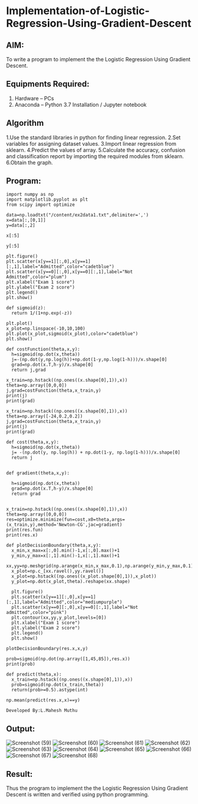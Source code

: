 # Implementation-of-Logistic-Regression-Using-Gradient-Descent

## AIM:
To write a program to implement the the Logistic Regression Using Gradient Descent.

## Equipments Required:
1. Hardware – PCs
2. Anaconda – Python 3.7 Installation / Jupyter notebook

## Algorithm
1.Use the standard libraries in python for finding linear regression.
2.Set variables for assigning dataset values.
3.Import linear regression from sklearn.
4.Predict the values of array.
5.Calculate the accuracy, confusion and classification report by importing the required modules from sklearn.
6.Obtain the graph. 

## Program:
```
import numpy as np
import matplotlib.pyplot as plt
from scipy import optimize

data=np.loadtxt("/content/ex2data1.txt",delimiter=',')
x=data[:,[0,1]]
y=data[:,2]

x[:5]

y[:5]

plt.figure()
plt.scatter(x[y==1][:,0],x[y==1][:,1],label="Admitted",color="cadetblue")
plt.scatter(x[y==0][:,0],x[y==0][:,1],label="Not Admitted",color="plum")
plt.xlabel("Exam 1 score")
plt.ylabel("Exam 2 score")
plt.legend()
plt.show()

def sigmoid(z):
  return 1/(1+np.exp(-z))

plt.plot()
x_plot=np.linspace(-10,10,100)
plt.plot(x_plot,sigmoid(x_plot),color="cadetblue")
plt.show()

def costFunction(theta,x,y):
  h=sigmoid(np.dot(x,theta))
  j=-(np.dot(y,np.log(h))+np.dot(1-y,np.log(1-h)))/x.shape[0]
  grad=np.dot(x.T,h-y)/x.shape[0]
  return j,grad

x_train=np.hstack((np.ones((x.shape[0],1)),x))
theta=np.array([0,0,0])
j,grad=costFunction(theta,x_train,y)
print(j)
print(grad)

x_train=np.hstack((np.ones((x.shape[0],1)),x))
theta=np.array([-24,0.2,0.2])
j,grad=costFunction(theta,x_train,y)
print(j)
print(grad)

def cost(theta,x,y):
  h=sigmoid(np.dot(x,theta))
  j= -(np.dot(y, np.log(h)) + np.dot(1-y, np.log(1-h)))/x.shape[0]
  return j


def gradient(theta,x,y):

  h=sigmoid(np.dot(x,theta))
  grad=np.dot(x.T,h-y)/x.shape[0]
  return grad


x_train=np.hstack((np.ones((x.shape[0],1)),x))
theta=np.array([0,0,0])
res=optimize.minimize(fun=cost,x0=theta,args=(x_train,y),method='Newton-CG',jac=gradient)
print(res.fun)
print(res.x)

def plotDecisionBoundary(theta,x,y):
  x_min,x_max=x[:,0].min()-1,x[:,0].max()+1
  y_min,y_max=x[:,1].min()-1,x[:,1].max()+1
  xx,yy=np.meshgrid(np.arange(x_min,x_max,0.1),np.arange(y_min,y_max,0.1))
  x_plot=np.c_[xx.ravel(),yy.ravel()]
  x_plot=np.hstack((np.ones((x_plot.shape[0],1)),x_plot))
  y_plot=np.dot(x_plot,theta).reshape(xx.shape)

  plt.figure()
  plt.scatter(x[y==1][:,0],x[y==1][:,1],label="Admitted",color="mediumpurple")
  plt.scatter(x[y==0][:,0],x[y==0][:,1],label="Not admitted",color="pink")
  plt.contour(xx,yy,y_plot,levels=[0])
  plt.xlabel("Exam 1 score")
  plt.ylabel("Exam 2 score")
  plt.legend()
  plt.show()

plotDecisionBoundary(res.x,x,y)

prob=sigmoid(np.dot(np.array([1,45,85]),res.x))
print(prob)

def predict(theta,x):
  x_train=np.hstack((np.ones((x.shape[0],1)),x))
  prob=sigmoid(np.dot(x_train,theta))
  return(prob>=0.5).astype(int)

np.mean(predict(res.x,x)==y)

Developed By:L.Mahesh Muthu

```

## Output:
![Screenshot (59)](https://github.com/MaheshMuthuL/-Implementation-of-Logistic-Regression-Using-Gradient-Descent/assets/135570619/914d94f2-effb-4172-bf91-d3881be0129c)
![Screenshot (60)](https://github.com/MaheshMuthuL/-Implementation-of-Logistic-Regression-Using-Gradient-Descent/assets/135570619/4c3a74a6-05e4-4c29-82bf-b3f5fd515c01)
![Screenshot (61)](https://github.com/MaheshMuthuL/-Implementation-of-Logistic-Regression-Using-Gradient-Descent/assets/135570619/0d784217-b371-43c9-8359-05956190c002)
![Screenshot (62)](https://github.com/MaheshMuthuL/-Implementation-of-Logistic-Regression-Using-Gradient-Descent/assets/135570619/dcf2473b-962f-44fb-bf1c-4541230186de)
![Screenshot (63)](https://github.com/MaheshMuthuL/-Implementation-of-Logistic-Regression-Using-Gradient-Descent/assets/135570619/a72cadd7-50ca-4355-8dcd-85d74038fa49)
![Screenshot (64)](https://github.com/MaheshMuthuL/-Implementation-of-Logistic-Regression-Using-Gradient-Descent/assets/135570619/86158786-18da-4d81-8b8e-12f859b7a116)
![Screenshot (65)](https://github.com/MaheshMuthuL/-Implementation-of-Logistic-Regression-Using-Gradient-Descent/assets/135570619/00f12e94-2fd7-49e2-bfb7-d121521f4c3e)
![Screenshot (66)](https://github.com/MaheshMuthuL/-Implementation-of-Logistic-Regression-Using-Gradient-Descent/assets/135570619/c5b2fe28-701b-44fc-a953-f1fa5e6723c5)
![Screenshot (67)](https://github.com/MaheshMuthuL/-Implementation-of-Logistic-Regression-Using-Gradient-Descent/assets/135570619/dd605d25-c387-4606-990f-88968dba59b7)
![Screenshot (68)](https://github.com/MaheshMuthuL/-Implementation-of-Logistic-Regression-Using-Gradient-Descent/assets/135570619/c78afc2e-f098-4e59-b95a-8dd0a776a3bc)



## Result:
Thus the program to implement the the Logistic Regression Using Gradient Descent is written and verified using python programming.

